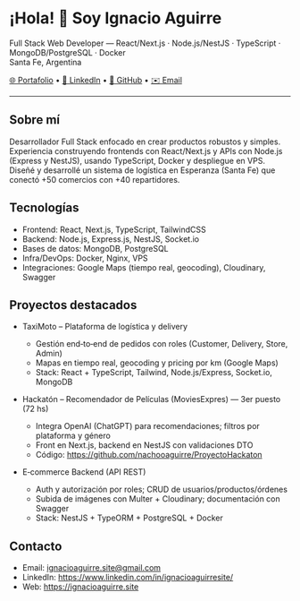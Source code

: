 # ¡Hola! 👋 Soy Ignacio Aguirre

Full Stack Web Developer — React/Next.js · Node.js/NestJS · TypeScript · MongoDB/PostgreSQL · Docker  
Santa Fe, Argentina

[🌐 Portafolio](https://ignacioaguirre.site) • [💼 LinkedIn](https://www.linkedin.com/in/ignacioaguirresite/) • [🐙 GitHub](https://github.com/nachooaguirre) • [✉️ Email](mailto:ignacioaguirre.site@gmail.com)

---

## Sobre mí
Desarrollador Full Stack enfocado en crear productos robustos y simples. Experiencia construyendo frontends con React/Next.js y APIs con Node.js (Express y NestJS), usando TypeScript, Docker y despliegue en VPS. Diseñé y desarrollé un sistema de logística en Esperanza (Santa Fe) que conectó +50 comercios con +40 repartidores.

## Tecnologías
- Frontend: React, Next.js, TypeScript, TailwindCSS
- Backend: Node.js, Express.js, NestJS, Socket.io
- Bases de datos: MongoDB, PostgreSQL
- Infra/DevOps: Docker, Nginx, VPS
- Integraciones: Google Maps (tiempo real, geocoding), Cloudinary, Swagger

## Proyectos destacados
- TaxiMoto – Plataforma de logística y delivery
  - Gestión end‑to‑end de pedidos con roles (Customer, Delivery, Store, Admin)
  - Mapas en tiempo real, geocoding y pricing por km (Google Maps)
  - Stack: React + TypeScript, Tailwind, Node.js/Express, Socket.io, MongoDB

- Hackatón – Recomendador de Películas (MoviesExpres) — 3er puesto (72 hs)
  - Integra OpenAI (ChatGPT) para recomendaciones; filtros por plataforma y género
  - Front en Next.js, backend en NestJS con validaciones DTO
  - Código: https://github.com/nachooaguirre/ProyectoHackaton

- E‑commerce Backend (API REST)
  - Auth y autorización por roles; CRUD de usuarios/productos/órdenes
  - Subida de imágenes con Multer + Cloudinary; documentación con Swagger
  - Stack: NestJS + TypeORM + PostgreSQL + Docker

## Contacto
- Email: ignacioaguirre.site@gmail.com
- LinkedIn: https://www.linkedin.com/in/ignacioaguirresite/
- Web: https://ignacioaguirre.site
